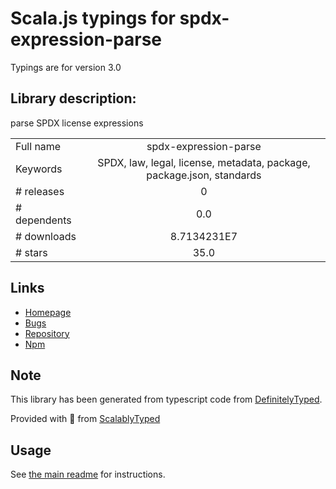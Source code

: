 
# Scala.js typings for spdx-expression-parse

Typings are for version 3.0

## Library description:
parse SPDX license expressions

|                    |                 |
| ------------------ | :-------------: |
| Full name          | spdx-expression-parse |
| Keywords           | SPDX, law, legal, license, metadata, package, package.json, standards |
| # releases         | 0 |
| # dependents       | 0.0 |
| # downloads        | 8.7134231E7 |
| # stars            | 35.0 |

## Links
- [Homepage](https://github.com/jslicense/spdx-expression-parse.js#readme)
- [Bugs](https://github.com/jslicense/spdx-expression-parse.js/issues)
- [Repository](https://github.com/jslicense/spdx-expression-parse.js)
- [Npm](https://www.npmjs.com/package/spdx-expression-parse)
    


## Note
This library has been generated from typescript code from [DefinitelyTyped](https://definitelytyped.org).

Provided with :purple_heart: from [ScalablyTyped](https://github.com/oyvindberg/ScalablyTyped)

## Usage
See [the main readme](../../readme.md) for instructions.


